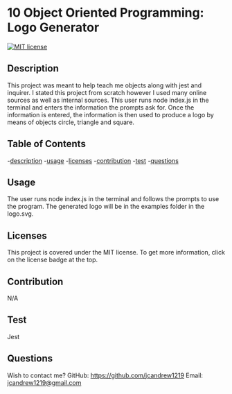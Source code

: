 # 10 Object Oriented Programming: Logo Generator

[![MIT license](https://img.shields.io/badge/license-MIT-blue)](https://lbesson.mit-license.org/)

## Description

This project was meant to help teach me objects along with jest and inquirer. I stated this project from scratch however I used many online sources as well as internal sources. This user runs node index.js in the terminal and enters the information the prompts ask for. Once the information is entered, the information is then used to produce a logo by means of objects circle, triangle and square.

## Table of Contents
  -[description](#description)
  -[usage](#usage)
  -[licenses](#licenses)
  -[contribution](#contribution)
  -[test](#test)
  -[questions](#questions)

  ## Usage
  The user runs node index.js in the terminal and follows the prompts to use the program. The generated logo will be in the examples folder in the logo.svg.

  ## Licenses
  This project is covered under the MIT license. To get more information, click on the license badge at the top.

  ## Contribution
  N/A

  ## Test
  Jest

  ## Questions
  Wish to contact me?
  GitHub: https://github.com/jcandrew1219
  Email: jcandrew1219@gmail.com